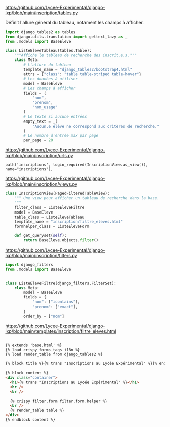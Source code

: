 




https://github.com/Lycee-Experimental/django-lxp/blob/main/inscription/tables.py

Définit l'allure général du tableau, notament les champs à afficher.

```python
import django_tables2 as tables
from django.utils.translation import gettext_lazy as _
from .models import BaseEleve

class ListeEleveTableau(tables.Table):
    """Affiche le tableau de recherche des inscrit.e.s."""
    class Meta:
        # L'allure du tableau
        template_name = "django_tables2/bootstrap4.html"
        attrs = {"class": "table table-striped table-hover"}
        # Les données à utiliser
        model = BaseEleve
        # Les champs à afficher
        fields = (
            "nom",
            "prenom",
            "nom_usage"
        )
        # Le texte si aucune entrées
        empty_text = _(
            "Aucun.e élève ne correspond aux critères de recherche."
        )
        # Le nombre d'entrée max par page
        per_page = 20
```



https://github.com/Lycee-Experimental/django-lxp/blob/main/inscription/urls.py

    path('inscriptions', login_required(InscriptionView.as_view()), name="inscriptions"),






https://github.com/Lycee-Experimental/django-lxp/blob/main/inscription/views.py

```python
class InscriptionView(PagedFilteredTableView):
    """ Une view pour afficher un tableau de recherche dans la base.
    """
    filter_class = ListeEleveFiltre
    model = BaseEleve
    table_class = ListeEleveTableau
    template_name = "inscription/filtre_eleves.html"
    formhelper_class = ListeEleveForm

    def get_queryset(self):
        return BaseEleve.objects.filter()
```

https://github.com/Lycee-Experimental/django-lxp/blob/main/inscription/filters.py
```python
import django_filters
from .models import BaseEleve


class ListeEleveFiltre(django_filters.FilterSet):
    class Meta:
        model = BaseEleve
        fields = {
            "nom": ["icontains"],
            "prenom": ["exact"],
        }
        order_by = ["nom"]
```



https://github.com/Lycee-Experimental/django-lxp/blob/main/templates/inscription/filtre_eleves.html

```html

{% extends 'base.html' %}
{% load crispy_forms_tags i18n %}
{% load render_table from django_tables2 %}

{% block title %}{% trans "Inscriptions au Lycée Expérimental" %}{% endblock title %}

{% block content %}
<div class="container">
  <h1>{% trans "Inscriptions au Lycée Expérimental" %}</h1>
  <hr />
  <br />

  {% crispy filter.form filter.form.helper %}
  <br />
  {% render_table table %}
</div>
{% endblock content %}
```